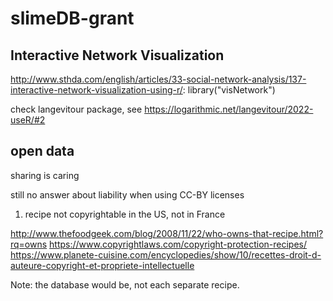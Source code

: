 # slimeDB-grant

## Interactive Network Visualization
http://www.sthda.com/english/articles/33-social-network-analysis/137-interactive-network-visualization-using-r/: library("visNetwork")

check langevitour package, see https://logarithmic.net/langevitour/2022-useR/#2

## open data

sharing is caring

still no answer about liability when using CC-BY licenses

1. recipe not copyrightable in the US, not in France

http://www.thefoodgeek.com/blog/2008/11/22/who-owns-that-recipe.html?rq=owns
https://www.copyrightlaws.com/copyright-protection-recipes/
https://www.planete-cuisine.com/encyclopedies/show/10/recettes-droit-d-auteure-copyright-et-propriete-intellectuelle


Note: the database would be, not each separate recipe.
